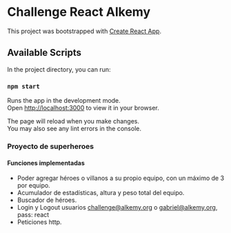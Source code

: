 # Challenge React Alkemy 

This project was bootstrapped with [Create React App](https://github.com/facebook/create-react-app).

## Available Scripts

In the project directory, you can run:

### `npm start`

Runs the app in the development mode.\
Open [http://localhost:3000](http://localhost:3000) to view it in your browser.

The page will reload when you make changes.\
You may also see any lint errors in the console.

### Proyecto de superheroes
#### Funciones implementadas
* Poder agregar héroes o villanos a su propio equipo, con un máximo de 3 por equipo.
* Acumulador de estadísticas, altura y peso total del equipo.
* Buscador de héroes.
* Login y Logout usuarios challenge@alkemy.org o gabriel@alkemy.org, pass: react
* Peticiones http.
